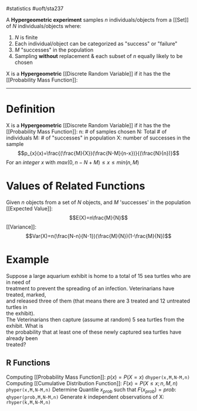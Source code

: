 #statistics #uoft/sta237 

A **Hypergeometric experiment** samples $n$ individuals/objects from a [[Set]] of $N$ individuals/objects where:
1. $N$ is finite
2. Each individual/object can be categorized as "success" or "failure"
3. $M$ "successes" in the population
4. Sampling **without** replacement & each subset of $n$ equally likely to be chosen


X is a **Hypergeometric** [[Discrete Random Variable]] if it has the the [[Probability Mass Function]]:

---
# Definition
X is a **Hypergeometric** [[Discrete Random Variable]] if it has the the [[Probability Mass Function]]:
n: # of samples chosen
N: Total # of individuals
M: # of "successes" in population
X: number of successes in the sample
$$p_{x}(x)=\frac{(\frac{M}{X})(\frac{N-M}{n-x})}{(\frac{N}{n})}$$For an *integer* $x$ with $max(0,n-N+M)\leq x \leq min(n,M)$ 

# Values of Related Functions
Given $n$ objects from a set of $N$ objects, and $M$ 'successes' in the population
[[Expected Value]]:$$E(X)=n\frac{M}{N}$$
[[Variance]]:$$Var(X)=n(\frac{N-n}{N-1})(\frac{M}{N})(1-\frac{M}{N})$$
# Example 
Suppose a large aquarium exhibit is home to a total of 15 sea turtles who are in need of  
treatment to prevent the spreading of an infection. Veterinarians have treated, marked,  
and released three of them (that means there are 3 treated and 12 untreated turtles in  
the exhibit).  
The Veterinarians then capture (assume at random) 5 sea turtles from the exhibit. What is  
the probability that at least one of these newly captured sea turtles have already been  
treated?

## R Functions 
Computing [[Probability Mass Function]]: $p(x)=P(X=x)$
`dhyper(x,M,N-M,n)`
Computing [[Cumulative Distribution Function]]:  $F(x)=P(X\leq x;n,M,n)$
`phyper(x,M,N-M,n)`
Determine Quantile $x_{prob}$ such that $F(x_{prob})=prob$:
`qhyper(prob,M,N-M,n)`
Generate *k* independent observations of X:
`rhyper(k,M,N-M,n)`
